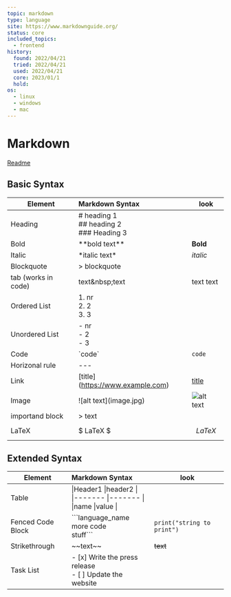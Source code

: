 ```yaml
---
topic: markdown
type: language
site: https://www.markdownguide.org/
status: core
included_topics: 
  - frontend
history:
  found: 2022/04/21
  tried: 2022/04/21
  used: 2022/04/21
  core: 2023/01/1
  hold: 
os:
  - linux
  - windows
  - mac
---
```


# Markdown
[Readme](README.md)

## Basic Syntax
| Element             | Markdown Syntax                              | look                             |
| ------------------- | :------------------------------------------- | -------------------------------- |
| Heading             | # heading 1<br>## heading 2<br>### Heading 3 |                                  |
| Bold                | \*\*bold text\*\*                            | **Bold**                         |
| Italic              | \*italic text\*                              | *italic*                         |
| Blockquote          | > blockquote                                 |                                  |
| tab (works in code) | text\&nbsp;text                              | text&nbsp;text                   |
| Ordered List        | 1. nr <br>2. 2<br> 3. 3                      |                                  |
| Unordered List      | - nr <br>- 2<br> - 3                         |                                  |
| Code                | \`code\`                                     | `code`                           |
| Horizonal rule      | \---                                         |                                  |
| Link                | \[title](https://www.example.com)            | [title](https://www.example.com) |
| Image               | !\[alt text](image.jpg)                      | ![alt text](image.jpg)           |
| importand block     | \> text                                      |                                  |
| LaTeX               | \$ LaTeX \$                                  | $$ LaTeX $$                      |

## Extended Syntax
| Element           | Markdown Syntax                                                           | look                           |
| ----------------- | :------------------------------------------------------------------------ | ------------------------------ |
| Table             | \|Header1 \|header2 \| <br> \|------- \|------- \| <br> \|name \|value \| |                                |
| Fenced Code Block | \```language_name <br>more code <br>stuff```                              | ```print("string to print")``` |
| Strikethrough     | \~\~text\~\~                                                                | ~~text~~                       |
| Task List         | - [x] Write the press release <br>- [ ] Update the website                |                                |

